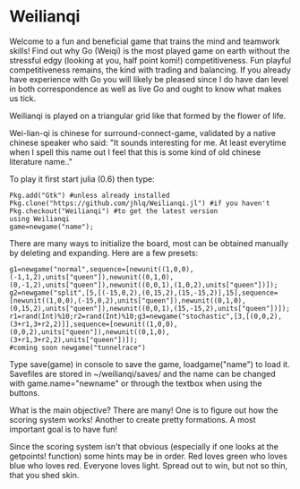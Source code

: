 # Weilianqi

Welcome to a fun and beneficial game that trains the mind and teamwork skills! Find out why Go (Weiqi) is the most played game on earth without the stressful edgy (looking at you, half point komi!) competitiveness. Fun playful competitiveness remains, the kind with trading and balancing. If you already have experience with Go you will likely be pleased since I do have dan level in both correspondence as well as live Go and ought to know what makes us tick.

Weilianqi is played on a triangular grid like that formed by the flower of life.

Wei-lian-qi is chinese for surround-connect-game, validated by a native chinese speaker who said: "It sounds interesting for me. At least everytime when I spell this name out I feel that this is some kind of old chinese literature name.." 

To play it first start julia (0.6) then type:
```
Pkg.add("Gtk") #unless already installed
Pkg.clone("https://github.com/jhlq/Weilianqi.jl") #if you haven't
Pkg.checkout("Weilianqi") #to get the latest version
using Weilianqi
game=newgame("name");
```

There are many ways to initialize the board, most can be obtained manually by deleting and expanding. Here are a few presets:
```
g1=newgame("normal",sequence=[newunit((1,0,0),(-1,1,2),units["queen"]),newunit((0,1,0),(0,-1,2),units["queen"]),newunit((0,0,1),(1,0,2),units["queen"])]);
g2=newgame("split",[5,[(-15,0,2),(0,15,2),(15,-15,2)],15],sequence=[newunit((1,0,0),(-15,0,2),units["queen"]),newunit((0,1,0),(0,15,2),units["queen"]),newunit((0,0,1),(15,-15,2),units["queen"])]);
r1=rand(Int)%10;r2=rand(Int)%10;g3=newgame("stochastic",[3,[(0,0,2),(3+r1,3+r2,2)]],sequence=[newunit((1,0,0),(0,0,2),units["queen"]),newunit((0,1,0),(3+r1,3+r2,2),units["queen"])]);
#coming soon newgame("tunnelrace")
```

Type save(game) in console to save the game, loadgame("name") to load it. Savefiles are stored in ~/weilianqi/saves/ and the name can be changed with game.name="newname" or through the textbox when using the buttons.

What is the main objective? There are many! One is to figure out how the scoring system works! Another to create pretty formations. A most important goal is to have fun!

Since the scoring system isn't that obvious (especially if one looks at the getpoints! function) some hints may be in order. Red loves green who loves blue who loves red. Everyone loves light. Spread out to win, but not so thin, that you shed skin.

